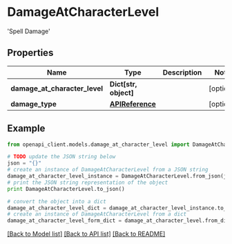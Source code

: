 # DamageAtCharacterLevel

'Spell Damage' 

## Properties
Name | Type | Description | Notes
------------ | ------------- | ------------- | -------------
**damage_at_character_level** | **Dict[str, object]** |  | [optional] 
**damage_type** | [**APIReference**](APIReference.md) |  | [optional] 

## Example

```python
from openapi_client.models.damage_at_character_level import DamageAtCharacterLevel

# TODO update the JSON string below
json = "{}"
# create an instance of DamageAtCharacterLevel from a JSON string
damage_at_character_level_instance = DamageAtCharacterLevel.from_json(json)
# print the JSON string representation of the object
print DamageAtCharacterLevel.to_json()

# convert the object into a dict
damage_at_character_level_dict = damage_at_character_level_instance.to_dict()
# create an instance of DamageAtCharacterLevel from a dict
damage_at_character_level_form_dict = damage_at_character_level.from_dict(damage_at_character_level_dict)
```
[[Back to Model list]](../README.md#documentation-for-models) [[Back to API list]](../README.md#documentation-for-api-endpoints) [[Back to README]](../README.md)


